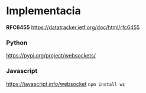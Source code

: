 # Implementacia 
**RFC6455** https://datatracker.ietf.org/doc/html/rfc6455

### Python
https://pypi.org/project/websockets/

### Javascript
https://javascript.info/websocket
`npm install ws`